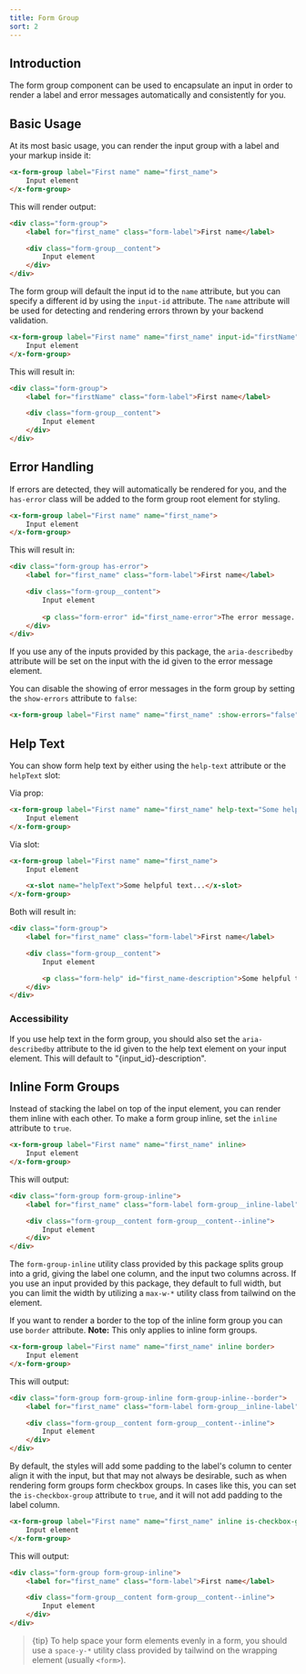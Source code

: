 ```yaml
---
title: Form Group
sort: 2
---
```


## Introduction

The form group component can be used to encapsulate an input in order to render a label and error messages
automatically and consistently for you.

## Basic Usage

At its most basic usage, you can render the input group with a label and your markup inside it:

```html
<x-form-group label="First name" name="first_name">
    Input element
</x-form-group>
```

This will render output:

```html
<div class="form-group">
    <label for="first_name" class="form-label">First name</label>

    <div class="form-group__content">
        Input element    
    </div>
</div>
```

The form group will default the input id to the `name` attribute, but you can specify a different id by
using the `input-id` attribute. The `name` attribute will be used for detecting and rendering errors
thrown by your backend validation.

```html
<x-form-group label="First name" name="first_name" input-id="firstName">
    Input element
</x-form-group>
```

This will result in:
```html
<div class="form-group">
    <label for="firstName" class="form-label">First name</label>

    <div class="form-group__content">
        Input element
    </div>
</div>
```

## Error Handling

If errors are detected, they will automatically be rendered for you, and the `has-error` class will be added to the form
group root element for styling.

```html
<x-form-group label="First name" name="first_name">
    Input element
</x-form-group>
```

This will result in:

```html
<div class="form-group has-error">
    <label for="first_name" class="form-label">First name</label>

    <div class="form-group__content">
        Input element
    
        <p class="form-error" id="first_name-error">The error message...</p>
    </div>
</div>
```

If you use any of the inputs provided by this package, the `aria-describedby` attribute will be set on the input
with the id given to the error message element.

You can disable the showing of error messages in the form group by setting the `show-errors` attribute to `false`:

```html
<x-form-group label="First name" name="first_name" :show-errors="false">...</x-form-group>
```

## Help Text

You can show form help text by either using the `help-text` attribute or the `helpText` slot:

Via prop:
```html
<x-form-group label="First name" name="first_name" help-text="Some helpful text...">
    Input element
</x-form-group>
```

Via slot:
```html
<x-form-group label="First name" name="first_name">
    Input element

    <x-slot name="helpText">Some helpful text...</x-slot>
</x-form-group>
```

Both will result in:
```html
<div class="form-group">
    <label for="first_name" class="form-label">First name</label>

    <div class="form-group__content">
        Input element

        <p class="form-help" id="first_name-description">Some helpful text...</p>
    </div>
</div>
```

### Accessibility

If you use help text in the form group, you should also set the `aria-describedby` attribute to the id given
to the help text element on your input element. This will default to "{input_id}-description".

## Inline Form Groups

Instead of stacking the label on top of the input element, you can render them inline with each other. To make
a form group inline, set the `inline` attribute to `true`.

```html
<x-form-group label="First name" name="first_name" inline>
    Input element
</x-form-group>
```

This will output:
```html
<div class="form-group form-group-inline">
    <label for="first_name" class="form-label form-group__inline-label">First name</label>

    <div class="form-group__content form-group__content--inline">
        Input element
    </div>
</div>
```

The `form-group-inline` utility class provided by this package splits group into a grid, giving the label
one column, and the input two columns across. If you use an input provided by this package, they default
to full width, but you can limit the width by utilizing a `max-w-*` utility class from tailwind on the element.

If you want to render a border to the top of the inline form group you can use `border` attribute. **Note:** This only
applies to inline form groups.

```html
<x-form-group label="First name" name="first_name" inline border>
    Input element
</x-form-group>
```

This will output:
```html
<div class="form-group form-group-inline form-group-inline--border">
    <label for="first_name" class="form-label form-group__inline-label">First name</label>

    <div class="form-group__content form-group__content--inline">
        Input element
    </div>
</div>
```

By default, the styles will add some padding to the label's column to center align it with the input, but that
may not always be desirable, such as when rendering form groups form checkbox groups. In cases like this, you can
set the `is-checkbox-group` attribute to `true`, and it will not add padding to the label column.

```html
<x-form-group label="First name" name="first_name" inline is-checkbox-group>
    Input element
</x-form-group>
```

This will output:
```html
<div class="form-group form-group-inline">
    <label for="first_name" class="form-label">First name</label>

    <div class="form-group__content form-group__content--inline">
        Input element
    </div>
</div>
```

> {tip} To help space your form elements evenly in a form, you should use a `space-y-*` utility class
> provided by tailwind on the wrapping element (usually `<form>`).
